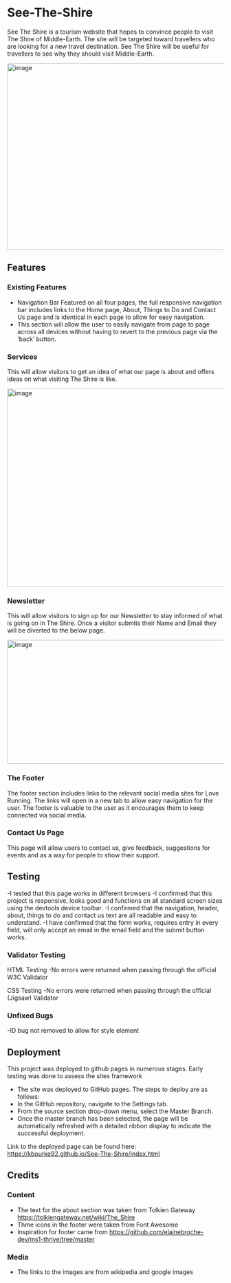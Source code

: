 # See-The-Shire
See The Shire is a tourism website that hopes to convince people to visit The Shire of Middle-Earth. The site will be targeted toward travellers who are looking for a new travel destination. See The Shire will be useful for travellers to see why they should visit Middle-Earth.

<img width="794" height="434" alt="image" src="https://github.com/user-attachments/assets/bb799cc0-b618-4d23-bfc3-e74aa2ba4117" />


## Features

### Existing Features
- Navigation Bar
Featured on all four pages, the full responsive navigation bar includes links to the Home page, About, Things to Do and Contact Us page and is identical in each page to allow for easy navigation.
- This section will allow the user to easily navigate from page to page across all devices without having to revert to the previous page via the ‘back’ button.
 
### Services
This will allow visitors to get an idea of what our page is about and offers ideas on what visiting The Shire is like. 

<img width="835" height="461" alt="image" src="https://github.com/user-attachments/assets/0b74e62f-4ae7-4ab2-97b6-d668f1dcd581" />


### Newsletter
This will allow visitors to sign up for our Newsletter to stay informed of what is going on in The Shire.
Once a visitor submits their Name and Email they will be diverted to the below page.

<img width="909" height="288" alt="image" src="https://github.com/user-attachments/assets/1da75d77-07fa-40f8-b503-386e2ba2636b" />


### The Footer

The footer section includes links to the relevant social media sites for Love Running. The links will open in a new tab to allow easy navigation for the user. The footer is valuable to the user as it encourages them to keep connected via social media.

### Contact Us Page

This page will allow users to contact us, give feedback, suggestions for events and as a way for people to show their support.

## Testing

-I tested that this page works in different browsers
-I confirmed that this project is responsive, looks good and functions on all standard screen sizes using the devtools device toolbar.
-I confirmed that the navigation, header, about, things to do and contact us text are all readable and easy to understand.
-I have confirmed that the form works, requires entry in every field, will only accept an email in the email field and the submit button works.

### Validator Testing

HTML Testing
-No errors were returned when passing through the official W3C Validator

CSS Testing
-No errors were returned when passing through the official (Jigsaw) Validator

### Unfixed Bugs

-ID bug not removed to allow for style element

## Deployment

This project was deployed to github pages in numerous stages. Early testing was done to assess the sites framework

- The site was deployed to GitHub pages. The steps to deploy are as follows:
- In the GitHub repository, navigate to the Settings tab.
- From the source section drop-down menu, select the Master Branch.
- Once the master branch has been selected, the page will be automatically refreshed with a detailed ribbon display to indicate the successful deployment.

Link to the deployed page can be found here: https://kbourke92.github.io/See-The-Shire/index.html

## Credits

### Content

- The text for the about section was taken from Tolkien Gateway https://tolkiengateway.net/wiki/The_Shire
- Thme icons in the footer were taken from Font Awesome
- Inspiration for footer came from https://github.com/elainebroche-dev/ms1-thrive/tree/master

### Media
- The links to the images are from wikipedia and google images

